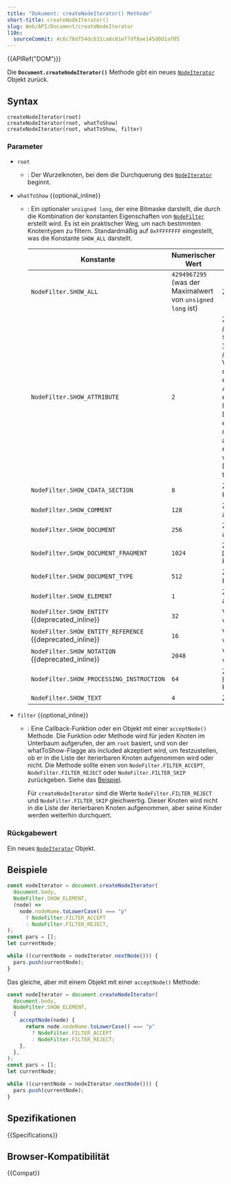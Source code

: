 ```yaml
---
title: "Dokument: createNodeIterator() Methode"
short-title: createNodeIterator()
slug: Web/API/Document/createNodeIterator
l10n:
  sourceCommit: 4c6c78df54dc631ca8c81ef7df8ae145d0d1af05
---
```


{{APIRef("DOM")}}

Die **`Document.createNodeIterator()`** Methode gibt ein neues [`NodeIterator`](/de/docs/Web/API/NodeIterator) Objekt zurück.

## Syntax

```js-nolint
createNodeIterator(root)
createNodeIterator(root, whatToShow)
createNodeIterator(root, whatToShow, filter)
```

### Parameter

- `root`

  - : Der Wurzelknoten, bei dem die Durchquerung des [`NodeIterator`](/de/docs/Web/API/NodeIterator) beginnt.

- `whatToShow` {{optional_inline}}

  - : Ein optionaler `unsigned long`, der eine Bitmaske darstellt, die durch
    die Kombination der konstanten Eigenschaften von
    [`NodeFilter`](https://www.w3.org/TR/DOM-Level-2-Traversal-Range/traversal.html#Traversal-NodeFilter) erstellt wird.
    Es ist ein praktischer Weg, um nach bestimmten Knotentypen zu filtern. Standardmäßig auf
    `0xFFFFFFFF` eingestellt, was die Konstante `SHOW_ALL` darstellt.

    | Konstante                                                | Numerischer Wert                                           | Beschreibung                                                                                                                                                                                                                                                                                                                                                                                                                                             |
    | -------------------------------------------------------- | ---------------------------------------------------------- | -------------------------------------------------------------------------------------------------------------------------------------------------------------------------------------------------------------------------------------------------------------------------------------------------------------------------------------------------------------------------------------------------------------------------------------------------------- |
    | `NodeFilter.SHOW_ALL`                                    | `4294967295` (was der Maximalwert von `unsigned long` ist) | Zeigt alle Knoten an.                                                                                                                                                                                                                                                                                                                                                                                                                                    |
    | `NodeFilter.SHOW_ATTRIBUTE`                              | `2`                                                        | Zeigt Attributknoten [`Attr`](/de/docs/Web/API/Attr) an. Dies ist nur sinnvoll, wenn ein [`TreeWalker`](/de/docs/Web/API/TreeWalker) mit einem [`Attr`](/de/docs/Web/API/Attr) Knoten als Wurzel erstellt wird. In diesem Fall bedeutet es, dass der Attributknoten in der ersten Position der Iteration oder Durchquerung erscheint. Da Attribute niemals Kinder anderer Knoten sind, erscheinen sie nicht, wenn man über den Dokumentbaum traversiert. |
    | `NodeFilter.SHOW_CDATA_SECTION`                          | `8`                                                        | Zeigt [`CDATASection`](/de/docs/Web/API/CDATASection) Knoten an.                                                                                                                                                                                                                                                                                                                                                                                         |
    | `NodeFilter.SHOW_COMMENT`                                | `128`                                                      | Zeigt [`Comment`](/de/docs/Web/API/Comment) Knoten an.                                                                                                                                                                                                                                                                                                                                                                                                   |
    | `NodeFilter.SHOW_DOCUMENT`                               | `256`                                                      | Zeigt [`Document`](/de/docs/Web/API/Document) Knoten an.                                                                                                                                                                                                                                                                                                                                                                                                 |
    | `NodeFilter.SHOW_DOCUMENT_FRAGMENT`                      | `1024`                                                     | Zeigt [`DocumentFragment`](/de/docs/Web/API/DocumentFragment) Knoten an.                                                                                                                                                                                                                                                                                                                                                                                 |
    | `NodeFilter.SHOW_DOCUMENT_TYPE`                          | `512`                                                      | Zeigt [`DocumentType`](/de/docs/Web/API/DocumentType) Knoten an.                                                                                                                                                                                                                                                                                                                                                                                         |
    | `NodeFilter.SHOW_ELEMENT`                                | `1`                                                        | Zeigt [`Element`](/de/docs/Web/API/Element) Knoten an.                                                                                                                                                                                                                                                                                                                                                                                                   |
    | `NodeFilter.SHOW_ENTITY` {{deprecated_inline}}           | `32`                                                       | Veraltet, nicht mehr verwendbar.                                                                                                                                                                                                                                                                                                                                                                                                                         |
    | `NodeFilter.SHOW_ENTITY_REFERENCE` {{deprecated_inline}} | `16`                                                       | Veraltet, nicht mehr verwendbar.                                                                                                                                                                                                                                                                                                                                                                                                                         |
    | `NodeFilter.SHOW_NOTATION` {{deprecated_inline}}         | `2048`                                                     | Veraltet, nicht mehr verwendbar.                                                                                                                                                                                                                                                                                                                                                                                                                         |
    | `NodeFilter.SHOW_PROCESSING_INSTRUCTION`                 | `64`                                                       | Zeigt [`ProcessingInstruction`](/de/docs/Web/API/ProcessingInstruction) Knoten an.                                                                                                                                                                                                                                                                                                                                                                       |
    | `NodeFilter.SHOW_TEXT`                                   | `4`                                                        | Zeigt [`Text`](/de/docs/Web/API/Text) Knoten an.                                                                                                                                                                                                                                                                                                                                                                                                         |

- `filter` {{optional_inline}}

  - : Eine Callback-Funktion oder ein Objekt mit einer `acceptNode()` Methode. Die Funktion oder Methode wird für jeden Knoten im Unterbaum aufgerufen, der am `root` basiert, und von der whatToShow-Flagge als included akzeptiert wird, um festzustellen, ob er in die Liste der iterierbaren Knoten aufgenommen wird oder nicht. Die Methode sollte einen von `NodeFilter.FILTER_ACCEPT`, `NodeFilter.FILTER_REJECT` oder `NodeFilter.FILTER_SKIP` zurückgeben. Siehe das [Beispiel](#beispiele).

    Für `createNodeIterator` sind die Werte `NodeFilter.FILTER_REJECT` und `NodeFilter.FILTER_SKIP` gleichwertig. Dieser Knoten wird nicht in die Liste der iterierbaren Knoten aufgenommen, aber seine Kinder werden weiterhin durchquert.

### Rückgabewert

Ein neues [`NodeIterator`](/de/docs/Web/API/NodeIterator) Objekt.

## Beispiele

```js
const nodeIterator = document.createNodeIterator(
  document.body,
  NodeFilter.SHOW_ELEMENT,
  (node) =>
    node.nodeName.toLowerCase() === "p"
      ? NodeFilter.FILTER_ACCEPT
      : NodeFilter.FILTER_REJECT,
);
const pars = [];
let currentNode;

while ((currentNode = nodeIterator.nextNode())) {
  pars.push(currentNode);
}
```

Das gleiche, aber mit einem Objekt mit einer `acceptNode()` Methode:

```js
const nodeIterator = document.createNodeIterator(
  document.body,
  NodeFilter.SHOW_ELEMENT,
  {
    acceptNode(node) {
      return node.nodeName.toLowerCase() === "p"
        ? NodeFilter.FILTER_ACCEPT
        : NodeFilter.FILTER_REJECT;
    },
  },
);
const pars = [];
let currentNode;

while ((currentNode = nodeIterator.nextNode())) {
  pars.push(currentNode);
}
```

## Spezifikationen

{{Specifications}}

## Browser-Kompatibilität

{{Compat}}
